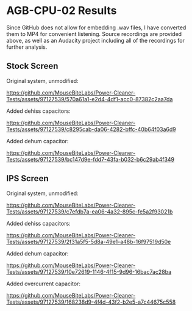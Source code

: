 # AGB-CPU-02 Results

Since GitHub does not allow for embedding .wav files, I have converted them to MP4 for convenient listening. Source recordings are provided above, as well as an Audacity project including all of the recordings for further analysis.

## Stock Screen

Original system, unmodified: 

https://github.com/MouseBiteLabs/Power-Cleaner-Tests/assets/97127539/570a61a1-e2d4-4df1-acc0-87382c2aa7da

Added dehiss capacitors:

https://github.com/MouseBiteLabs/Power-Cleaner-Tests/assets/97127539/c8295cab-da06-4282-bffc-40b64f03a6d9

Added dehum capacitor:

https://github.com/MouseBiteLabs/Power-Cleaner-Tests/assets/97127539/bc147d9e-fdd7-43fa-b032-b6c29ab4f349

## IPS Screen

Original system, unmodified:

https://github.com/MouseBiteLabs/Power-Cleaner-Tests/assets/97127539/c7efdb7a-ea06-4a32-895c-fe5a2f93021b

Added dehiss capacitors:

https://github.com/MouseBiteLabs/Power-Cleaner-Tests/assets/97127539/2f31a5f5-5d8a-49e1-a48b-16f97519d50e

Added dehum capacitor:

https://github.com/MouseBiteLabs/Power-Cleaner-Tests/assets/97127539/10e72619-1146-4f15-9d96-16bac7ac28ba

Added overcurrent capacitor:

https://github.com/MouseBiteLabs/Power-Cleaner-Tests/assets/97127539/168238d9-4f4d-43f2-b2e5-a7c44675c558

